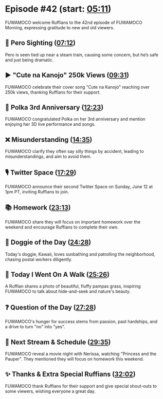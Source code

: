 # Episode #42 (start: [05:11](https://youtu.be/pMVUiczAd74?t=05m11s))

FUWAMOCO welcome Ruffians to the 42nd episode of FUWAMOCO Morning, expressing gratitude to new and old viewers.

## 👀 Pero Sighting ([07:12](https://youtu.be/pMVUiczAd74?t=07m12s))

Pero is seen tied up near a steam train, causing some concern, but he’s safe and just being dramatic.

## ▶️ "Cute na Kanojo" 250k Views ([09:31](https://youtu.be/pMVUiczAd74?t=09m31s))

FUWAMOCO celebrate their cover song "Cute na Kanojo" reaching over 250k views, thanking Ruffians for their support.

## 🎪 Polka 3rd Anniversary ([12:23](https://youtu.be/pMVUiczAd74?t=12m23s))

FUWAMOCO congratulated Polka on her 3rd anniversary and mention enjoying her 3D live performance and songs.

## ❌ Misunderstanding ([14:35](https://youtu.be/pMVUiczAd74?t=14m35s))

FUWAMOCO clarify they often say silly things by accident, leading to misunderstandings, and aim to avoid them.

## 🎙️ Twitter Space ([17:29](https://youtu.be/pMVUiczAd74?t=17m29s))

FUWAMOCO announce their second Twitter Space on Sunday, June 12 at 1pm PT, inviting Ruffians to join.

## 📚 Homework ([23:13](https://youtu.be/pMVUiczAd74?t=23m13s))

FUWAMOCO share they will focus on important homework over the weekend and encourage Ruffians to complete their own.

## 🐶 Doggie of the Day ([24:28](https://youtu.be/pMVUiczAd74?t=24m28s))

Today's doggie, Kawaii, loves sunbathing and patrolling the neighborhood, chasing postal workers diligently.

## 🚶 Today I Went On A Walk ([25:26](https://youtu.be/pMVUiczAd74?t=25m26s))

A Ruffian shares a photo of beautiful, fluffy pampas grass, inspiring FUWAMOCO to talk about hide-and-seek and nature's beauty.

## ❓ Question of the Day ([27:28](https://youtu.be/pMVUiczAd74?t=27m28s))

FUWAMOCO's hunger for success stems from passion, past hardships, and a drive to turn "no" into "yes".

## 📅 Next Stream & Schedule ([29:35](https://youtu.be/pMVUiczAd74?t=29m35s))

FUWAMOCO reveal a movie night with Nerissa, watching "Princess and the Pauper". They mentioned they will focus on homework this weekend.

## ✨ Thanks & Extra Special Ruffians ([32:02](https://youtu.be/pMVUiczAd74?t=32m02s))

FUWAMOCO thank Ruffians for their support and give special shout-outs to some viewers, wishing everyone a great day.
